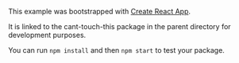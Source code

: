 This example was bootstrapped with [Create React App](https://github.com/facebook/create-react-app).

It is linked to the cant-touch-this package in the parent directory for development purposes.

You can run `npm install` and then `npm start` to test your package.
